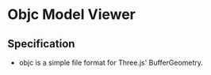 # Objc Model Viewer

## Specification

* objc is a simple file format for Three.js' BufferGeometry.
